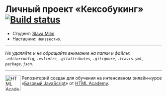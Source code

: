 # Личный проект «Кексобукинг» [![Build status][travis-image]][travis-url]

* Студент: [Slava Milin](https://up.htmlacademy.ru/javascript/10/user/186764).
* Наставник: `Неизвестно`.

---

_Не удаляйте и не обращайте внимание на папки и файлы:_<br>
_`.editorconfig`, `.eslintrc`, `.gitattributes`, `.gitignore`, `.travis.yml`, `package.json`._

---

<a href="https://htmlacademy.ru/intensive/javascript"><img align="left" width="50" height="50" title="HTML Academy" src="https://up.htmlacademy.ru/static/img/intensive/javascript/logo-for-github.svg"></a>

Репозиторий создан для обучения на интенсивном онлайн‑курсе «[Базовый JavaScript](https://htmlacademy.ru/intensive/javascript)» от [HTML Academy](https://htmlacademy.ru).

[travis-image]: https://travis-ci.org/htmlacademy-javascript/186764-keksobooking.svg?branch=master
[travis-url]: https://travis-ci.org/htmlacademy-javascript/186764-keksobooking
